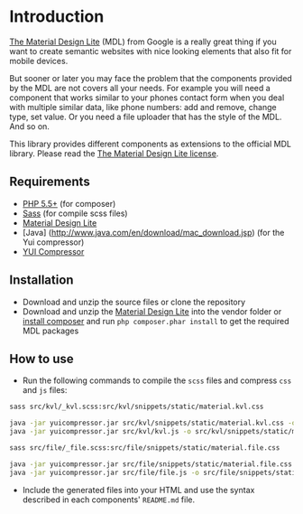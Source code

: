 # Introduction
[The Material Design Lite](https://github.com/google/material-design-lite) (MDL) from Google is a really great thing if
you want to create semantic websites with nice looking elements that also fit for mobile devices.

But sooner or later you may face the problem that the components provided by the MDL are not covers all your needs. 
For example you will need a component that works similar to your phones contact form when you deal with multiple similar data, 
like phone numbers: add and remove, change type, set value. Or you need a file uploader that has the style of the MDL. And so on.
 
This library provides different components as extensions to the official MDL library.
Please read the [The Material Design Lite license](LICENSE-MDL). 
 
Requirements
------------

- [PHP 5.5+](http://php.net/downloads.php) (for composer)
- [Sass](http://sass-lang.com/install) (for compile scss files)
- [Material Design Lite](https://github.com/google/material-design-lite)
- [Java] (http://www.java.com/en/download/mac_download.jsp) (for the Yui compressor)
- [YUI Compressor](http://yui.github.io/yuicompressor/)

Installation
------------

- Download and unzip the source files or clone the repository
- Download and unzip the [Material Design Lite](https://github.com/google/material-design-lite) into the vendor folder or [install composer](https://getcomposer.org/doc/00-intro.md#installation-nix) and run `php composer.phar install` to get the required MDL packages

How to use
----------
- Run the following commands to compile the `scss` files and compress `css` and `js` files:

```bash
sass src/kvl/_kvl.scss:src/kvl/snippets/static/material.kvl.css

java -jar yuicompressor.jar src/kvl/snippets/static/material.kvl.css -o src/kvl/snippets/static/material.kvl.min.css
java -jar yuicompressor.jar src/kvl/kvl.js -o src/kvl/snippets/static/material.kvl.min.js

sass src/file/_file.scss:src/file/snippets/static/material.file.css

java -jar yuicompressor.jar src/file/snippets/static/material.file.css -o src/file/snippets/static/material.file.min.css
java -jar yuicompressor.jar src/file/file.js -o src/file/snippets/static/material.file.min.js

```

- Include the generated files into your HTML and use the syntax described in each components' `README.md` file.


